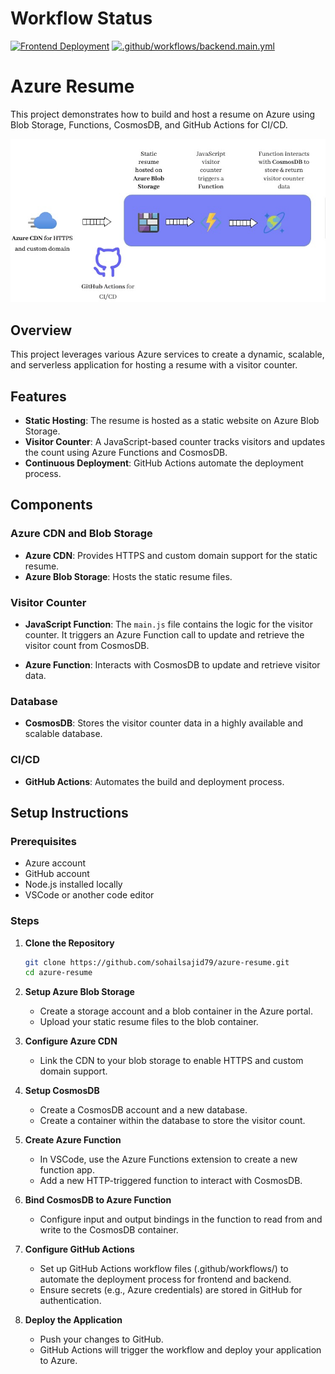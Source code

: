 # Workflow Status
[![Frontend Deployment](https://github.com/sohailsajid79/azure-resume/actions/workflows/frontend.main.yml/badge.svg)](https://github.com/sohailsajid79/azure-resume/actions/workflows/frontend.main.yml)
[![.github/workflows/backend.main.yml](https://github.com/sohailsajid79/azure-resume/actions/workflows/backend.main.yml/badge.svg)](https://github.com/sohailsajid79/azure-resume/actions/workflows/backend.main.yml)

# Azure Resume

This project demonstrates how to build and host a resume on Azure using Blob Storage, Functions, CosmosDB, and GitHub Actions for CI/CD.

![Architecture Diagram](assets/diagram.jpeg)

## Overview

This project leverages various Azure services to create a dynamic, scalable, and serverless application for hosting a resume with a visitor counter.

## Features
- **Static Hosting**: The resume is hosted as a static website on Azure Blob Storage.
- **Visitor Counter**: A JavaScript-based counter tracks visitors and updates the count using Azure Functions and CosmosDB.
- **Continuous Deployment**: GitHub Actions automate the deployment process.

## Components

### Azure CDN and Blob Storage

- **Azure CDN**: Provides HTTPS and custom domain support for the static resume.
- **Azure Blob Storage**: Hosts the static resume files.

### Visitor Counter

- **JavaScript Function**: The `main.js` file contains the logic for the visitor counter. It triggers an Azure Function call to update and retrieve the visitor count from CosmosDB.

- **Azure Function**: Interacts with CosmosDB to update and retrieve visitor data.

### Database

- **CosmosDB**: Stores the visitor counter data in a highly available and scalable database.

### CI/CD

- **GitHub Actions**: Automates the build and deployment process.

## Setup Instructions

### Prerequisites

- Azure account
- GitHub account
- Node.js installed locally
- VSCode or another code editor

### Steps

1. **Clone the Repository**
   ```sh
   git clone https://github.com/sohailsajid79/azure-resume.git
   cd azure-resume

2. **Setup Azure Blob Storage**
    - Create a storage account and a blob container in the Azure portal.
    - Upload your static resume files to the blob container.

3. **Configure Azure CDN**
    - Link the CDN to your blob storage to enable HTTPS and custom domain support.

4. **Setup CosmosDB**
    - Create a CosmosDB account and a new database.
    - Create a container within the database to store the visitor count.

5. **Create Azure Function**
    - In VSCode, use the Azure Functions extension to create a new function app.
    - Add a new HTTP-triggered function to interact with CosmosDB.

6. **Bind CosmosDB to Azure Function**
    - Configure input and output bindings in the function to read from and write to the CosmosDB container.

7. **Configure GitHub Actions**
    - Set up GitHub Actions workflow files (.github/workflows/) to automate the deployment process for frontend and backend.
    - Ensure secrets (e.g., Azure credentials) are stored in GitHub for authentication.

8. **Deploy the Application**
    - Push your changes to GitHub.
    - GitHub Actions will trigger the workflow and deploy your application to Azure.
